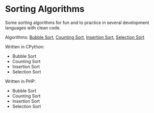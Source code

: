 # Sorting Algorithms

Some sorting algorithms for fun and to practice in several development languages with clean code.

Algorithms:
[Bubble Sort](https://en.wikipedia.org/wiki/Bubble_sort),
[Counting Sort](https://en.wikipedia.org/wiki/Counting_sort),
[Insertion Sort](https://en.wikipedia.org/wiki/Insertion_sort),
[Selection Sort](https://en.wikipedia.org/wiki/Selection_sort)

Written in CPython:
- Bubble Sort
- Counting Sort
- Insertion Sort
- Selection Sort

Written in PHP:
- Bubble Sort
- Counting Sort
- Insertion Sort
- Selection Sort
